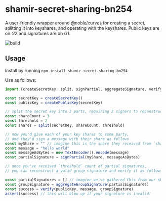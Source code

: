# shamir-secret-sharing-bn254

A user-friendly wrapper around [@noble/curves](https://github.com/paulmillr/noble-curves) for creating a secret, splitting it into keyshares, and operating with the keyshares.
Public keys are on $G2$ and signatures are on $G1$.

![build](https://github.com/CluEleSsUK/shamir-secret-sharing-bn254/actions/workflows/build.yml/badge.svg)

## Usage
Install by running `npm install shamir-secret-sharing-bn254`

Use as follows:
```ts
import {createSecretKey, split, signPartial, aggregateSignature, verify} from "shamir-secret-sharing-bn254"

const secretKey = createSecretKey()
const publicKey = createPublicKey(secretKey)

// split the secret key into 3 parts, requiring 2 signers to reconstruct the signature
const shareCount = 3
const threshold = 2
const shares = split(secretKey, shareCount, threshold)

// now you'd give each of your key shares to some party,
// and they'd sign a message with their share as follows
const myShare = "" // imagine this is the share they received from `shares` above
const message = "hello world"
const messageAsBytes = new TextEncoder().encode(message)
const partialSignature = signPartial(myShare, messageAsBytes)

// once you've received `threshold` count of partial signatures, 
// you can reconstruct a valid group signature and verify it as follows

const partialSignatures = [] // imagine we've gathered this from our shareholders; we need `threshold` or more!
const groupSignature = aggregateGroupSignature(partialSignatures)
const success = verify(publicKey, message, groupSignature) 
assert(success) // this will blow up if your signature is invalid!


```
